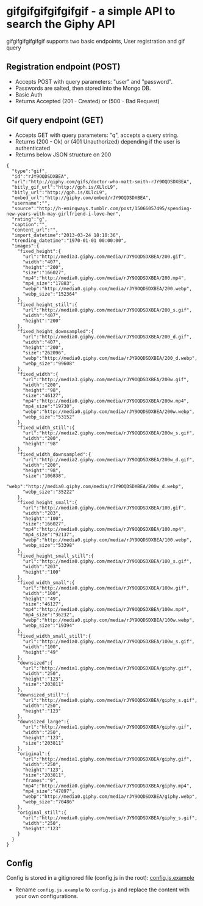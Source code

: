 # gifgifgifgifgifgif - a simple API to search the Giphy API

gifgifgifgifgifgif supports two basic endpoints, User registration and gif query

## Registration endpoint (POST)

* Accepts POST with query parameters: "user" and "password". 
* Passwords are salted, then stored into the Mongo DB.
* Basic Auth
* Returns Accepted (201 - Created) or (500 - Bad Request)

## Gif query endpoint (GET)

* Accepts GET with query parameters: "q", accepts a query string.
* Returns (200 - Ok) or (401 Unauthorized) depending if the user is authenticated
* Returns below JSON structure on 200

```
{  
  "type":"gif",
  "id":"rJY9OQDSDXBEA",
  "url":"http://giphy.com/gifs/doctor-who-matt-smith-rJY9OQDSDXBEA",
  "bitly_gif_url":"http://gph.is/XLlcL9",
  "bitly_url":"http://gph.is/XLlcL9",
  "embed_url":"http://giphy.com/embed/rJY9OQDSDXBEA",
  "username":"",
  "source":"http://h-emingways.tumblr.com/post/15066057495/spending-new-years-with-may-girlfriend-i-love-her",
  "rating":"g",
  "caption":"",
  "content_url":"",
  "import_datetime":"2013-03-24 18:10:36",
  "trending_datetime":"1970-01-01 00:00:00",
  "images":{  
    "fixed_height":{  
      "url":"http://media3.giphy.com/media/rJY9OQDSDXBEA/200.gif",
      "width":"407",
      "height":"200",
      "size":"166027",
      "mp4":"http://media0.giphy.com/media/rJY9OQDSDXBEA/200.mp4",
      "mp4_size":"17883",
      "webp":"http://media0.giphy.com/media/rJY9OQDSDXBEA/200.webp",
      "webp_size":"152364"
    },
    "fixed_height_still":{  
      "url":"http://media0.giphy.com/media/rJY9OQDSDXBEA/200_s.gif",
      "width":"407",
      "height":"200"
    },
    "fixed_height_downsampled":{  
      "url":"http://media0.giphy.com/media/rJY9OQDSDXBEA/200_d.gif",
      "width":"407",
      "height":"200",
      "size":"262096",
      "webp":"http://media0.giphy.com/media/rJY9OQDSDXBEA/200_d.webp",
      "webp_size":"99608"
    },
    "fixed_width":{  
      "url":"http://media3.giphy.com/media/rJY9OQDSDXBEA/200w.gif",
      "width":"200",
      "height":"98",
      "size":"46127",
      "mp4":"http://media0.giphy.com/media/rJY9OQDSDXBEA/200w.mp4",
      "mp4_size":"19730",
      "webp":"http://media0.giphy.com/media/rJY9OQDSDXBEA/200w.webp",
      "webp_size":"53152"
    },
    "fixed_width_still":{  
      "url":"http://media2.giphy.com/media/rJY9OQDSDXBEA/200w_s.gif",
      "width":"200",
      "height":"98"
    },
    "fixed_width_downsampled":{  
      "url":"http://media2.giphy.com/media/rJY9OQDSDXBEA/200w_d.gif",
      "width":"200",
      "height":"98",
      "size":"106838",
      "webp":"http://media0.giphy.com/media/rJY9OQDSDXBEA/200w_d.webp",
      "webp_size":"35222"
    },
    "fixed_height_small":{  
      "url":"http://media0.giphy.com/media/rJY9OQDSDXBEA/100.gif",
      "width":"203",
      "height":"100",
      "size":"166027",
      "mp4":"http://media0.giphy.com/media/rJY9OQDSDXBEA/100.mp4",
      "mp4_size":"92137",
      "webp":"http://media0.giphy.com/media/rJY9OQDSDXBEA/100.webp",
      "webp_size":"53398"
    },
    "fixed_height_small_still":{  
      "url":"http://media0.giphy.com/media/rJY9OQDSDXBEA/100_s.gif",
      "width":"203",
      "height":"100"
    },
    "fixed_width_small":{  
      "url":"http://media0.giphy.com/media/rJY9OQDSDXBEA/100w.gif",
      "width":"100",
      "height":"49",
      "size":"46127",
      "mp4":"http://media0.giphy.com/media/rJY9OQDSDXBEA/100w.mp4",
      "mp4_size":"36232",
      "webp":"http://media0.giphy.com/media/rJY9OQDSDXBEA/100w.webp",
      "webp_size":"19394"
    },
    "fixed_width_small_still":{  
      "url":"http://media0.giphy.com/media/rJY9OQDSDXBEA/100w_s.gif",
      "width":"100",
      "height":"49"
    },
    "downsized":{  
      "url":"http://media1.giphy.com/media/rJY9OQDSDXBEA/giphy.gif",
      "width":"250",
      "height":"123",
      "size":"203811"
    },
    "downsized_still":{  
      "url":"http://media0.giphy.com/media/rJY9OQDSDXBEA/giphy_s.gif",
      "width":"250",
      "height":"123"
    },
    "downsized_large":{  
      "url":"http://media1.giphy.com/media/rJY9OQDSDXBEA/giphy.gif",
      "width":"250",
      "height":"123",
      "size":"203811"
    },
    "original":{  
      "url":"http://media1.giphy.com/media/rJY9OQDSDXBEA/giphy.gif",
      "width":"250",
      "height":"123",
      "size":"203811",
      "frames":"9",
      "mp4":"http://media0.giphy.com/media/rJY9OQDSDXBEA/giphy.mp4",
      "mp4_size":"47897",
      "webp":"http://media0.giphy.com/media/rJY9OQDSDXBEA/giphy.webp",
      "webp_size":"70486"
    },
    "original_still":{  
      "url":"http://media0.giphy.com/media/rJY9OQDSDXBEA/giphy_s.gif",
      "width":"250",
      "height":"123"
    }
  }
}
```

## Config

Config is stored in a gitignored file (config.js in the root): [config.js.example](config.js.example)

* Rename `config.js.example` to `config.js` and replace the content with your own configurations.

